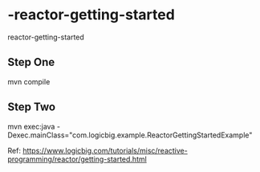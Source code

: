 # -reactor-getting-started
 reactor-getting-started


## Step One
 
 mvn compile
 
 
 ## Step Two
 
  mvn exec:java -Dexec.mainClass="com.logicbig.example.ReactorGettingStartedExample"

 
 Ref: https://www.logicbig.com/tutorials/misc/reactive-programming/reactor/getting-started.html
